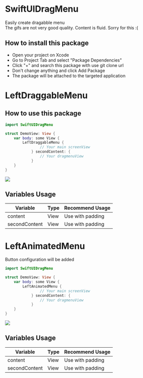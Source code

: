 # SwiftUIDragMenu

<p>
Easily create dragabble menu <br>
The gifs are not very good quality. Content is fluid. Sorry for this :(
</p>

## How to install this package 

+ Open your project on Xcode
+ Go to Project Tab and select "Package Dependencies"
+ Click "+" and search this package with use git clone url
+ Don't change anything and click Add Package
+ The package will be attached to the targeted application

# LeftDraggableMenu

## How to use this package

```swift
import SwiftUIDragMenu

struct DemoView: View {
    var body: some View {
        LeftDraggableMenu {
                // Your main screenView
            } secondContent: {
                // Your dragmenuView
            }
    }
}
```

<img src="https://github.com/devmehmetates/SwiftUIDragMenu/blob/main/Sources/Resources/Ekran-Kayd%C4%B1-2021-11-15-17.08.22.gif">

## Variables Usage

| Variable | Type | Recommend Usage |
| -------- | ---- | --------------- |
| content | View | Use with padding |
| secondContent | View | Use with padding |

# LeftAnimatedMenu

Button configuration will be added

```swift
import SwiftUIDragMenu

struct DemoView: View {
    var body: some View {
        LeftAnimatedMenu {
                // Your main screenView
            } secondContent: {
                // Your dragmenuView
            }
    }
}
```

<img src="https://github.com/devmehmetates/SwiftUIDragMenu/blob/main/Sources/Resources/Ekran%20Kayd%C4%B1%202021-11-15%2019.41.00.gif">

## Variables Usage

| Variable | Type | Recommend Usage |
| -------- | ---- | --------------- |
| content | View | Use with padding |
| secondContent | View | Use with padding |

